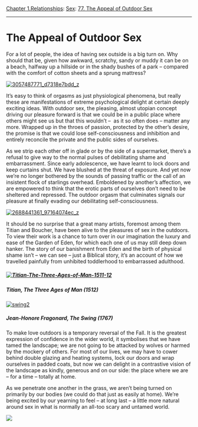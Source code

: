 [Chapter 1.Relationships](https://www.theschooloflife.com/thebookoflife/category/relationships/): [Sex](https://www.theschooloflife.com/thebookoflife/category/relationships/sex/): [77. The Appeal of Outdoor Sex](https://www.theschooloflife.com/thebookoflife/the-appeal-of-outdoor-sex/)

* * *

# The Appeal of Outdoor Sex

For a lot of people, the idea of having sex outside is a big turn on. Why should that be, given how awkward, scratchy, sandy or muddy it can be on a beach, halfway up a hillside or in the shady bushes of a park – compared with the comfort of cotton sheets and a sprung mattress?

[![3057487771_d7318e7bdd_z](https://www.theschooloflife.com/thebookoflife/wp-content/uploads/2015/12/3057487771_d7318e7bdd_z.jpg)](http://www.thebookoflife.org/wp-content/uploads/2015/12/3057487771_d7318e7bdd_z.jpg)

It’s easy to think of orgasms as just physiological phenomena, but really these are manifestations of extreme psychological delight at certain deeply exciting ideas. With outdoor sex, the pleasing, almost utopian concept driving our pleasure forward is that we could be in a public place where others might see us but that this wouldn’t – &nbsp;as it so often does – matter any more. Wrapped up in the throes of passion, protected by the other’s desire, the promise is that we could lose self-consciousness and inhibition and entirely reconcile the private and the public sides of ourselves.

As we strip each other off in glade or by the side of a supermarket, there’s a refusal to give way to the normal pulses of debilitating shame and embarrassment. Since early adolescence, we have learnt to lock doors and keep curtains shut. We have blushed at the threat of exposure. And yet now we’re no longer bothered by the sounds of passing traffic or the call of an insistent flock of starlings overhead. Emboldened by another’s affection, we are empowered to think that the erotic parts of ourselves don’t need to be sheltered and repressed. The outdoor orgasm that culminates signals our pleasure at finally evading our debilitating self-consciousness.

[![2688441361_97164074ec_z](https://www.theschooloflife.com/thebookoflife/wp-content/uploads/2015/12/2688441361_97164074ec_z.jpg)](http://www.thebookoflife.org/wp-content/uploads/2015/12/2688441361_97164074ec_z.jpg)

It should be no surprise that a great many artists, foremost among them Titian and Boucher, have been alive to the pleasures of sex in the outdoors. To view their work is a chance to turn over in our imagination the luxury and ease of the Garden of Eden, for which each one of us may still deep down hanker. The story of our banishment from Eden and the birth of physical shame isn’t – we can see – just a Biblical story, it’s an account of how we travelled painfully from unhibited toddlerhood to embarrassed adulthood.

##### **[![Titian-The-Three-Ages-of-Man-1511-12](https://www.theschooloflife.com/thebookoflife/wp-content/uploads/2015/12/Titian-The-Three-Ages-of-Man-1511-12.jpg)](http://www.thebookoflife.org/wp-content/uploads/2015/12/Titian-The-Three-Ages-of-Man-1511-12.jpg)**

##### Titian, _The Three Ages of Man&nbsp;_(1512)

[![swing2](https://www.theschooloflife.com/thebookoflife/wp-content/uploads/2015/12/swing2.jpeg)](http://www.thebookoflife.org/wp-content/uploads/2015/12/swing2.jpeg)

##### Jean-Honore Fragonard, _The Swing_ (1767)

To make love outdoors is a temporary reversal of the Fall. It is the greatest expression of confidence in the wider world, it symbolises that we have tamed the landscape; we are not going to be attacked by wolves or harmed by the mockery of others. For most of our lives, we may have to cower behind double glazing and heating systems, lock our doors and wrap ourselves in padded coats, but now we can delight in a contrastive vision of the landscape as kindly, generous and on our side: the place where we are – for a time – totally at home.

As we penetrate one another in the grass, we aren’t being turned on primarily by our bodies (we could do that just as easily at home). We’re being excited by our yearning to feel – at long last – a little more natural around sex in what is normally an all-too scary and untamed world.

[![](https://img.youtube.com/vi/hRpDzJrC1OA/0.jpg)](https://www.youtube.com/embed/hRpDzJrC1OA '')
